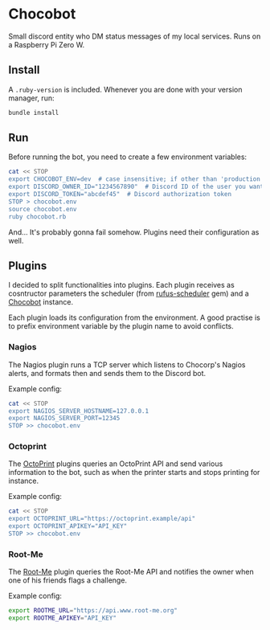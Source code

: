 # Chocobot

Small discord entity who DM status messages of my local services.
Runs on a Raspberry Pi Zero W.

## Install

A `.ruby-version` is included. Whenever you are done with your version manager, run:

```bash
bundle install
```

## Run

Before running the bot, you need to create a few environment variables:

```bash
cat << STOP
export CHOCOBOT_ENV=dev  # case insensitive; if other than 'production', considered as development
export DISCORD_OWNER_ID="1234567890"  # Discord ID of the user you want to receive the DMs
export DISCORD_TOKEN="abcdef45"  # Discord authorization token
STOP > chocobot.env
source chocobot.env
ruby chocobot.rb
```

And... It's probably gonna fail somehow. Plugins need their configuration as well.

## Plugins

I decided to split functionalities into plugins. Each plugin receives as cosntructor parameters the scheduler (from [rufus-scheduler](https://github.com/jmettraux/rufus-scheduler) gem) and a [Chocobot](lib/chocobot.rb#L8) instance.

Each plugin loads its configuration from the environment. A good practise is to prefix environment variable by the plugin name to avoid conflicts.

### Nagios

The Nagios plugin runs a TCP server which listens to Chocorp's Nagios alerts, and formats then and sends them to the Discord bot.

Example config:

```bash
cat << STOP
export NAGIOS_SERVER_HOSTNAME=127.0.0.1
export NAGIOS_SERVER_PORT=12345
STOP >> chocobot.env
```

### Octoprint

The [OctoPrint](https://github.com/OctoPrint/OctoPrint) plugins queries an OctoPrint API and send various information to the bot, such as when the printer starts and stops printing for instance.

Example config:

```bash
cat << STOP
export OCTOPRINT_URL="https://octoprint.example/api"
export OCTOPRINT_APIKEY="API_KEY"
STOP >> chocobot.env
```

### Root-Me

The [Root-Me](https://www.root-me.org) plugin queries the Root-Me API and notifies the owner when one of his friends flags a challenge.

Example config:

```bash
export ROOTME_URL="https://api.www.root-me.org"
export ROOTME_APIKEY="API_KEY"
```

